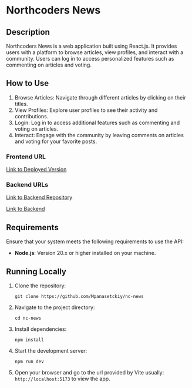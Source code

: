 # Northcoders News

## Description

Northcoders News is a web application built using React.js. It provides users with a platform to browse articles, view profiles, and interact with a community. Users can log in to access personalized features such as commenting on articles and voting.

## How to Use

1. Browse Articles: Navigate through different articles by clicking on their titles.
2. View Profiles: Explore user profiles to see their activity and contributions.
3. Login: Log in to access additional features such as commenting and voting on articles.
4. Interact: Engage with the community by leaving comments on articles and voting for your favorite posts.

### Frontend URL

[Link to Deployed Version](https://nc-news-hq9p.onrender.com)

### Backend URLs

[Link to Backend Repository](https://github.com/Mpanasetckiy/be-nc-news)

[Link to Backend](https://be-nc-news-nk62cwr2zq-uc.a.run.app/api)

## Requirements

Ensure that your system meets the following requirements to use the API:

- **Node.js**: Version 20.x or higher installed on your machine.

## Running Locally

1. Clone the repository:

   ```
   git clone https://github.com/Mpanasetckiy/nc-news
   ```

2. Navigate to the project directory:

   ```
   cd nc-news
   ```

3. Install dependencies:
   ```
   npm install
   ```
4. Start the development server:
   ```
   npm run dev
   ```
5. Open your browser and go to the url provided by Vite usually: `http://localhost:5173` to view the app.
